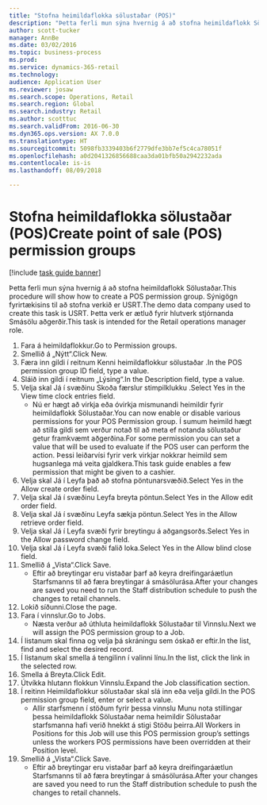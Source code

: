 ```yaml
--- 
title: "Stofna heimildaflokka sölustaðar (POS)"
description: "Þetta ferli mun sýna hvernig á að stofna heimildaflokk Sölustaðar."
author: scott-tucker
manager: AnnBe
ms.date: 03/02/2016
ms.topic: business-process
ms.prod: 
ms.service: dynamics-365-retail
ms.technology: 
audience: Application User
ms.reviewer: josaw
ms.search.scope: Operations, Retail
ms.search.region: Global
ms.search.industry: Retail
ms.author: scotttuc
ms.search.validFrom: 2016-06-30
ms.dyn365.ops.version: AX 7.0.0
ms.translationtype: HT
ms.sourcegitcommit: 5098fb3339403b6f2779dfe3bb7ef5c4ca78051f
ms.openlocfilehash: a0d2041326856688caa3da01bfb50a2942232ada
ms.contentlocale: is-is
ms.lasthandoff: 08/09/2018

---
```

# <a name="create-point-of-sale-pos-permission-groups"></a><span data-ttu-id="916e5-103">Stofna heimildaflokka sölustaðar (POS)</span><span class="sxs-lookup"><span data-stu-id="916e5-103">Create point of sale (POS) permission groups</span></span>

[!include [task guide banner](../includes/task-guide-banner.md)]

<span data-ttu-id="916e5-104">Þetta ferli mun sýna hvernig á að stofna heimildaflokk Sölustaðar.</span><span class="sxs-lookup"><span data-stu-id="916e5-104">This procedure will show how to create a POS permission group.</span></span> <span data-ttu-id="916e5-105">Sýnigögn fyrirtækisins til að stofna verkið er USRT.</span><span class="sxs-lookup"><span data-stu-id="916e5-105">The demo data company used to create this task is USRT.</span></span> <span data-ttu-id="916e5-106">Þetta verk er ætluð fyrir hlutverk stjórnanda Smásölu aðgerðir.</span><span class="sxs-lookup"><span data-stu-id="916e5-106">This task is intended for the Retail operations manager role.</span></span>

1. <span data-ttu-id="916e5-107">Fara á heimildaflokkur.</span><span class="sxs-lookup"><span data-stu-id="916e5-107">Go to Permission groups.</span></span>
2. <span data-ttu-id="916e5-108">Smellið á „Nýtt“.</span><span class="sxs-lookup"><span data-stu-id="916e5-108">Click New.</span></span>
3. <span data-ttu-id="916e5-109">Færa inn gildi í reitnum Kenni heimildaflokkur sölustaðar .</span><span class="sxs-lookup"><span data-stu-id="916e5-109">In the POS permission group ID field, type a value.</span></span>
4. <span data-ttu-id="916e5-110">Sláið inn gildi í reitnum „Lýsing“.</span><span class="sxs-lookup"><span data-stu-id="916e5-110">In the Description field, type a value.</span></span>
5. <span data-ttu-id="916e5-111">Velja skal Já í svæðinu Skoða færslur stimpilklukku .</span><span class="sxs-lookup"><span data-stu-id="916e5-111">Select Yes in the View time clock entries field.</span></span>
    * <span data-ttu-id="916e5-112">Nú er hægt að virkja eða óvirkja mismunandi heimildir fyrir heimildaflokk Sölustaðar.</span><span class="sxs-lookup"><span data-stu-id="916e5-112">You can now enable or disable various permissions for your POS Permission group.</span></span> <span data-ttu-id="916e5-113">Í sumum heimild hægt að stilla gildi sem verður notað til að meta ef notanda sölustaður getur framkvæmt aðgerðina.</span><span class="sxs-lookup"><span data-stu-id="916e5-113">For some permission you can set a value that will be used to evaluate if the POS user can perform the action.</span></span>  <span data-ttu-id="916e5-114">Þessi leiðarvísi fyrir verk virkjar nokkrar heimild sem hugsanlega má veita gjaldkera.</span><span class="sxs-lookup"><span data-stu-id="916e5-114">This task guide enables a few permission that might be given to a cashier.</span></span>  
6. <span data-ttu-id="916e5-115">Velja skal Já í Leyfa það að stofna pöntunarsvæðið.</span><span class="sxs-lookup"><span data-stu-id="916e5-115">Select Yes in the Allow create order field.</span></span>
7. <span data-ttu-id="916e5-116">Velja skal Já í svæðinu Leyfa breyta pöntun.</span><span class="sxs-lookup"><span data-stu-id="916e5-116">Select Yes in the Allow edit order field.</span></span>
8. <span data-ttu-id="916e5-117">Velja skal Já í svæðinu Leyfa sækja pöntun.</span><span class="sxs-lookup"><span data-stu-id="916e5-117">Select Yes in the Allow retrieve order field.</span></span>
9. <span data-ttu-id="916e5-118">Velja skal Já í Leyfa svæði fyrir breytingu á aðgangsorðs.</span><span class="sxs-lookup"><span data-stu-id="916e5-118">Select Yes in the Allow password change field.</span></span>
10. <span data-ttu-id="916e5-119">Velja skal Já í Leyfa svæði falið loka.</span><span class="sxs-lookup"><span data-stu-id="916e5-119">Select Yes in the Allow blind close field.</span></span>
11. <span data-ttu-id="916e5-120">Smellið á „Vista“.</span><span class="sxs-lookup"><span data-stu-id="916e5-120">Click Save.</span></span>
    * <span data-ttu-id="916e5-121">Eftir að breytingar eru vistaðar þarf að keyra dreifingaráætlun Starfsmanns til að færa breytingar á smásölurása.</span><span class="sxs-lookup"><span data-stu-id="916e5-121">After your changes are saved you need to run the Staff distribution schedule to push the changes to retail channels.</span></span>  
12. <span data-ttu-id="916e5-122">Lokið síðunni.</span><span class="sxs-lookup"><span data-stu-id="916e5-122">Close the page.</span></span>
13. <span data-ttu-id="916e5-123">Fara í vinnslur.</span><span class="sxs-lookup"><span data-stu-id="916e5-123">Go to Jobs.</span></span>
    * <span data-ttu-id="916e5-124">Næsta verður að úthluta heimildaflokk Sölustaðar til Vinnslu.</span><span class="sxs-lookup"><span data-stu-id="916e5-124">Next we will assign the POS permission group to a Job.</span></span>  
14. <span data-ttu-id="916e5-125">Í listanum skal finna og velja þá skráningu sem óskað er eftir.</span><span class="sxs-lookup"><span data-stu-id="916e5-125">In the list, find and select the desired record.</span></span>
15. <span data-ttu-id="916e5-126">Í listanum skal smella á tengilinn í valinni línu.</span><span class="sxs-lookup"><span data-stu-id="916e5-126">In the list, click the link in the selected row.</span></span>
16. <span data-ttu-id="916e5-127">Smella á Breyta.</span><span class="sxs-lookup"><span data-stu-id="916e5-127">Click Edit.</span></span>
17. <span data-ttu-id="916e5-128">Útvíkka hlutann flokkun Vinnslu.</span><span class="sxs-lookup"><span data-stu-id="916e5-128">Expand the Job classification section.</span></span>
18. <span data-ttu-id="916e5-129">Í reitinn Heimildaflokkur sölustaðar skal slá inn eða velja gildi.</span><span class="sxs-lookup"><span data-stu-id="916e5-129">In the POS permission group field, enter or select a value.</span></span>
    * <span data-ttu-id="916e5-130">Allir starfsmenn í stöðum fyrir þessa vinnslu Munu nota stillingar þessa heimildaflokk Sölustaðar nema heimildir Sölustaðar starfsmanna hafi verið hnekkt á stigi Stöðu þeirra.</span><span class="sxs-lookup"><span data-stu-id="916e5-130">All Workers in Positions for this Job will use this POS permission group’s settings unless the workers POS permissions have been overridden at their Position level.</span></span>  
19. <span data-ttu-id="916e5-131">Smellið á „Vista“.</span><span class="sxs-lookup"><span data-stu-id="916e5-131">Click Save.</span></span>
    * <span data-ttu-id="916e5-132">Eftir að breytingar eru vistaðar þarf að keyra dreifingaráætlun Starfsmanns til að færa breytingar á smásölurása.</span><span class="sxs-lookup"><span data-stu-id="916e5-132">After your changes are saved you need to run the Staff distribution schedule to push the changes to retail channels.</span></span>  


